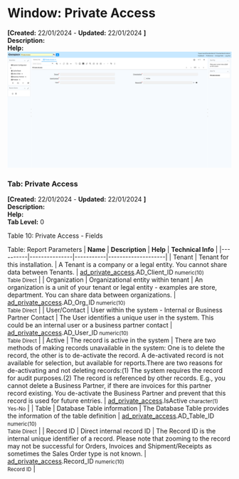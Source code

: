 # Window: Private Access

**[Created:** 22/01/2024 - **Updated:** 22/01/2024 **]**  
**Description:**   
**Help:**   
![](/img/docs/manual/PrivateAccess-Window_iDempiere_v12.0.0.png)

### Tab: Private Access

**[Created:** 22/01/2024 - **Updated:** 22/01/2024 **]**   
**Description:**   
**Help:**   
**Tab Level:** 0

Table 10: Private Access - Fields 

Table: Report Parameters
| **Name** | **Description** | **Help** | **Technical Info** |
|----------|---------------|-----------|--------------------|
| Tenant | Tenant for this installation. | A Tenant is a company or a legal entity. You cannot share data between Tenants. | [ad_private_access](https://idempiere-schemaspy.muriloht.com/adempiere/tables/ad_private_access.html).AD_Client_ID<small> numeric(10) <br/> Table Direct</small> | 
| Organization | Organizational entity within tenant | An organization is a unit of your tenant or legal entity - examples are store, department. You can share data between organizations. | [ad_private_access](https://idempiere-schemaspy.muriloht.com/adempiere/tables/ad_private_access.html).AD_Org_ID<small> numeric(10) <br/> Table Direct</small> | 
| User/Contact | User within the system - Internal or Business Partner Contact | The User identifies a unique user in the system. This could be an internal user or a business partner contact | [ad_private_access](https://idempiere-schemaspy.muriloht.com/adempiere/tables/ad_private_access.html).AD_User_ID<small> numeric(10) <br/> Table Direct</small> | 
| Active | The record is active in the system | There are two methods of making records unavailable in the system: One is to delete the record, the other is to de-activate the record. A de-activated record is not available for selection, but available for reports.There are two reasons for de-activating and not deleting records:(1) The system requires the record for audit purposes.(2) The record is referenced by other records. E.g., you cannot delete a Business Partner, if there are invoices for this partner record existing. You de-activate the Business Partner and prevent that this record is used for future entries. | [ad_private_access](https://idempiere-schemaspy.muriloht.com/adempiere/tables/ad_private_access.html).IsActive<small> character(1) <br/> Yes-No</small> | 
| Table | Database Table information | The Database Table provides the information of the table definition | [ad_private_access](https://idempiere-schemaspy.muriloht.com/adempiere/tables/ad_private_access.html).AD_Table_ID<small> numeric(10) <br/> Table Direct</small> | 
| Record ID | Direct internal record ID | The Record ID is the internal unique identifier of a record. Please note that zooming to the record may not be successful for Orders, Invoices and Shipment/Receipts as sometimes the Sales Order type is not known. | [ad_private_access](https://idempiere-schemaspy.muriloht.com/adempiere/tables/ad_private_access.html).Record_ID<small> numeric(10) <br/> Record ID</small> | 


